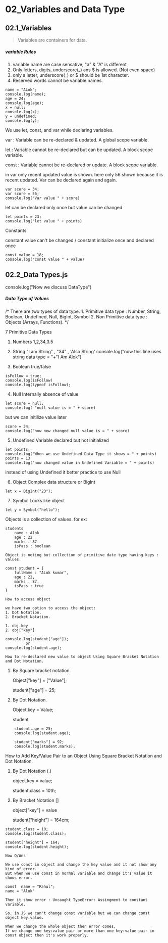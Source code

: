 # 02_Variables and Data Type

## 02.1_Variables

> Variables are containers for data.

##### variable Rules

1. variable name are case sensative; "a" & "A" is different
2. Only letters, digits, underscore(_) ans $ is allowed. (Not even space)
3. only a letter, underscore(_) or $ should be 1st character.
4. Reserved words cannot be variable names.
 
```
name = "ALok";
console.log(name);
age = 24;
console.log(age);
x = null;
console.log(x);
y = undefined;
console.log(y);
```

We use let, const, and var while declaring variables.

var : Variable can be re-declared & updated. A global scope variable.

let : Variable cannot be re-declared but can be updated. A block scope variable.

const : Variable cannot be re-declared or update. A block scope variable.



in var only recent updated value is shown.
here only 56 shown because it is recent updated.
Var can be declared again and again.

```
var score = 34;
var score = 56;
console.log("Var value " + score)
```

let can be declared only once but value can be changed 
```
let points = 23;
console.log("let value " + points)
```

Constants

constant value can't be changed / constant  initialize once and declared once

```
const value = 18;
console.log("const value " + value)
```


## 02.2_Data Types.js

console.log("Now we discuss DataType")

##### Data Type of Values

/* There are two types of data type.
    1. Primitive data type : Number, String, Boolean, Undefined, Null, BigInt, Symbol
    2. Non Primitive data type : Objects (Arrays, Functions).
*/  

 7 Primitive Data Types

 1. Numbers 1,2,34,3.5

 2. String "I am String" , "34" , 'Also String'
console.log("now this line uses string data type = "+"I Am Alok")

 3. Boolean true/false
```
isFollow = true;
console.log(isFollow)
console.log(typeof isFollow);
```

 4. Null Internally absence of value
```
let score = null;
console.log( "null value is = " + score)
```
but we can initilize value later

```
score = 34;
console.log("now new changed null value is = " + score)
```

 5. Undefined Variable declared but not initialized

```
let points;
console.log("When we use Undefined Data Type it shows = " + points)
points = 13
console.log("now changed value in Undefined Variable = " + points)
```
instead of using Undefined it better practice to use Null


6. Object Complex data structure or BigInt
```
let x = BigInt("23");
```

 7. Symbol Looks like object 

 ```
 let y = Symbol("hello");
```



  Objects is a collection of values.
    for ex:

    students
        name : Alok
        age : 22
        marks : 87
        isPass : boolean

    Object is noting but collection of primitive date type having keys : values.

```
const student = {
    fullName : "ALok kumar",
    age : 22,
    marks : 87,
    isPass : true
}
```
 
    How to access object

    we have two option to access the object:
    1. Dot Notation.
    2. Bracket Notation.

    1. obj.key
    2. obj["key"]

```
console.log(student["age"]);
         or
console.log(student.age);
```

    How to re-declared new value to object Using Square Bracket Notation and Dot Notation.

 1. By Square bracket notation.
    
    Object["key"] = ["Value"];

    student["age"] = 25;

 2. By Dot Notation.

    Object.key = Value;

    student

```
    student.age = 25;
    console.log(student.age);

    student["marks"] = 92;
    console.log(student.marks);
```


 How to Add Key/Value Pair to an Object Using Square Bracket Notation and Dot Notation.
    
 1. By Dot Notation (.)

    object.key = value;

    student.class = 10th;

 2. By Bracket Notation []

    object["key"] = value

    student["height"] = 164cm;

```
student.class = 10;
console.log(student.class);

student["height"] = 164;  
console.log(student.height);
```


    Now Q/Ans

    We use const in object and change the key value and it not show any kind of error.
    But when we use const in normal variable and change it's value it shows error.
    
    const  name = "Rahul";
    name = "Alok"

    Then it show error : Uncaught TypeError: Assingment to constant variable.

    So, in JS we can't change const variable but we can change const object key:value.

    When we change the whole object then error comes,
    If we change one key:value pair or more than one key:value pair in const object then it's work properly.
